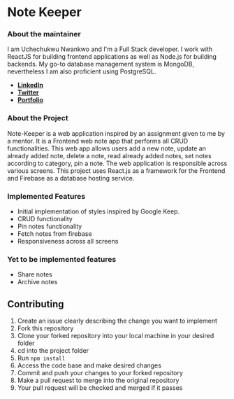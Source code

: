 # Note Keeper
### About the maintainer
I am Uchechukwu Nwankwo and I'm a Full Stack developer. I work with ReactJS for building frontend applications as well as Node.js for building backends. My go-to database management system is MongoDB, nevertheless I am also proficient using PostgreSQL.

- [**LinkedIn**](https://linkedin.com/in/uchechukwu10)
- [**Twitter**](https://twitter.com/Maazi_Of_042)
- [**Portfolio**](https://github.com/Uchechukwu10/Personal-Portfolio)

### About the Project
Note-Keeper is a web application inspired by an assignment given to me by a mentor. It is a Frontend web note app that performs all CRUD functionalities. This web app allows users add a new note, update an already added note, delete a note, read already added notes, set notes according to category, pin a note. The web application is responsible across various screens. This project uses React.js as a framework for the Frontend and Firebase as a database hosting service.

### Implemented Features
- Initial implementation of styles inspired by Google Keep.
- CRUD functionality
- Pin notes functionality
- Fetch notes from firebase
- Responsiveness across all screens

### Yet to be implemented features
- Share notes
- Archive notes

## Contributing
1. Create an issue clearly describing the change you want to implement
2. Fork this repository
3. Clone your forked repository into your local machine in your desired folder
4. cd into the project folder
5. Run `npm install`
6. Access the code base and make desired changes
7. Commit and push your changes to your forked repository
8. Make a pull request to merge into the original repository
9. Your pull request will be checked and merged if it passes

